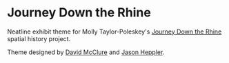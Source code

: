 # Journey Down the Rhine

Neatline exhibit theme for Molly Taylor-Poleskey's [Journey Down the Rhine](http://cestastanford.org/projects/rhine/neatline/show/jdtr) spatial history project.

Theme designed by [David McClure](http://dclure.org) and [Jason Heppler](http://jasonheppler.org).


